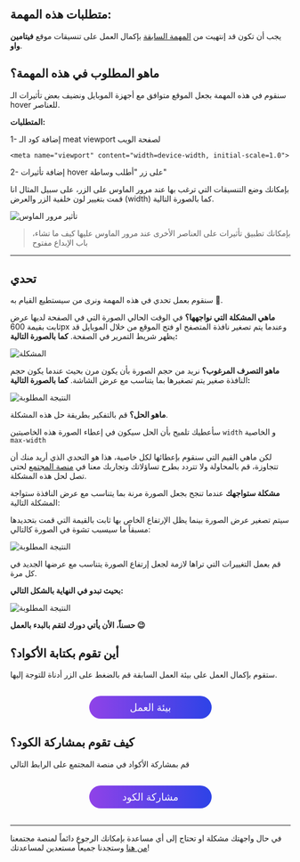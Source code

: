 ## متطلبات هذه المهمة:

يجب أن تكون قد إنتهيت من [المهمة السابقة](https://coretabs.net/classroom/frontend/html-css-basics/العمل-على-تنسيقات-المشروع/مهمة-تنسيقات-موقع-فيتامين-واو) بإكمال العمل على تنسيقات موقع **فيتامين واو**.

## ماهو المطلوب في هذه المهمة؟

سنقوم في هذه المهمة بجعل الموقع متوافق مع أجهزة الموبايل ونضيف بعض تأثيرات الـ hover للعناصر.

**المتطلبات:**

1- إضافة كود الـ meat viewport لصفحة الويب
```
<meta name="viewport" content="width=device-width, initial-scale=1.0">
```

2- إضافة تأثيرات hover على زر "أطلب وساطة"
 
بإمكانك وضع التنسيقات التي ترغب بها عند مرور الماوس على الزر، على سبيل المثال انا قمت بتغيير لون خلفية الزر والعرض (width) كما بالصورة التالية.

![تأثير مرور الماوس](assets/hover.gif)

> بإمكانك تطبيق تأثيرات على العناصر الأخرى عند مرور الماوس عليها كيف ما تشاء، باب الإبداع مفتوح

---

## تحدي

سنقوم بعمل تحدي في هذه المهمة ونرى من سيستطيع القيام به :muscle:.

**ماهي المشكلة التي نواجهها؟**
في الوقت الحالي الصورة التي في الصفحة لديها عرض ثابت بقيمة 600px وعندما يتم تصغير نافذة المتصفح او فتح الموقع من خلال الموبايل قد يظهر شريط التمرير في الصفحة. **كما بالصورة التالية:**

![المشكلة](assets/fixed-width.gif)

**ماهو التصرف المرغوب؟**
نريد من حجم الصورة بأن يكون مرن بحيث عندما يكون حجم النافذة صغير يتم تصغيرها بما يتناسب مع عرض الشاشة. **كما بالصورة التالية:**

![النتيجة المطلوبة](assets/realative-width.gif)

**ماهو الحل؟**
قم بالتفكير بطريقة حل هذه المشكلة.

سأعطيك تلميح بأن الحل سيكون في إعطاء الصورة هذه الخاصيتين `width` و الخاصية `max-width`

لكن ماهي القيم التي سنقوم بإعطائها لكل خاصية، هذا هو التحدي الذي أريد منك أن تتجاوزة، قم بالمحاولة ولا تتردد بطرح تساؤلاتك وتجاربك معنا في [منصة المجتمع](https://forums.coretabs.net) لحتى تصل لحل هذه المشكلة.

**مشكلة ستواجهك**
عندما تنجح بجعل الصورة مرنة بما يتناسب مع عرض النافذة ستواجة المشكلة التالية:

سيتم تصغير عرض الصورة بينما يظل الإرتفاع الخاص بها ثابت بالقيمة التي قمت بتحديدها مسبقاً ما سيسبب تشوة في الصورة كالتالي:

![النتيجة المطلوبة](assets/image-height.jpg)

قم بعمل التغييرات التي تراها لازمة لجعل إرتفاع الصورة يتناسب مع عرضها الجديد في كل مرة.

**بحيث تبدو في النهاية بالشكل التالي:**

![النتيجة المطلوبة](assets/image-relative-height.jpg)

**حسناً، الأن يأتي دورك لتقم بالبدء بالعمل :wink:**

## أين تقوم بكتابة الأكواد؟

ستقوم بإكمال العمل على بيئة العمل السابقة قم بالضغط على الزر أدناة للتوجة إليها.

<a href="https://coretabs.net/classroom/frontend/البدء-مع-لغة-تنسيقات-المواقع-css/العمل-على-تنسيقات-المشروع/بيئة-عمل-تنسيقات-موقع-فيتامين-واو" style="display: block; width: 200px; background-color: #5355e8; background-image:linear-gradient(to left, #2d43e7, #9042e8); color:#fff; padding: 10px; margin: 30px auto; border-radius:100px; text-decoration: none; font-size: 18px; text-align: center;" target="_blank">بيئة العمل</a>

## كيف تقوم بمشاركة الكود؟

قم بمشاركة الأكواد في منصة المجتمع على الرابط التالي

<a href="https://forums.coretabs.net/t/مشاركة-حلول-مهمة-اللمسات-الأخيرة-على-تطبيق-فيتامين-واو/1383" style="display: block; width: 200px; background-color: #5355e8; background-image:linear-gradient(to left, #2d43e7, #9042e8); color:#fff; padding: 10px; margin: 30px auto; border-radius:100px; text-decoration: none; font-size: 18px; text-align: center;" target="_blank">مشاركة الكود</a>

---

في حال واجهتك مشكلة او تحتاج إلى أي مساعدة بإمكانك الرجوع دائماً لمنصة مجتمعنا [من هنا](https://forums.coretabs.net.) وستجدنا جميعاً مستعدين لمساعدتك!